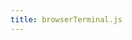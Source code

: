 ```yaml
---
title: browserTerminal.js
---
```


<p></p>


<script src="https://himeyama.github.io/windowJS/window.js"></script>
<link rel="stylesheet" href="https://himeyama.github.io/windowJS/window.css">

<link rel="stylesheet" href="browserterminal.css">
<script src="browserterminal.js"></script>
